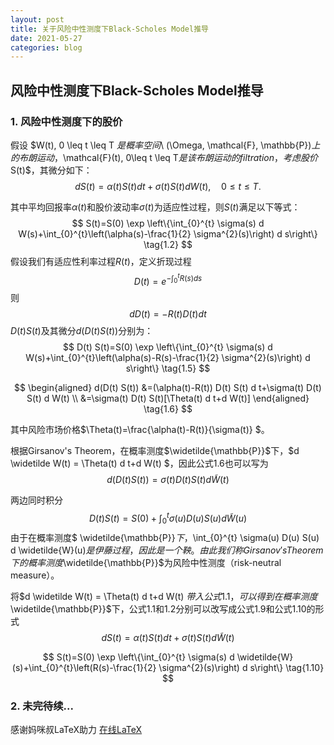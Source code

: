 ```yaml
---
layout: post
title: 关于风险中性测度下Black-Scholes Model推导
date: 2021-05-27
categories: blog
---
```


## 风险中性测度下Black-Scholes Model推导


### 1. 风险中性测度下的股价

假设 $W(t), 0 \leq t \leq T $是概率空间$\ (\Omega, \mathcal{F}, \mathbb{P})$上的布朗运动，$\mathcal{F}(t), 0\leq t \leq T$是该布朗运动的filtration，考虑股价$S(t)$，其微分如下：
$$
d S(t)=\alpha(t) S(t) d t+\sigma(t) S(t) d W(t), \quad 0 \leq t \leq T.  \tag{1.1}
$$

其中平均回报率$\alpha(t)$和股价波动率$\sigma(t)$为适应性过程，则$S(t)$满足以下等式：
$$
S(t)=S(0) \exp \left\{\int_{0}^{t} \sigma(s) d W(s)+\int_{0}^{t}\left(\alpha(s)-\frac{1}{2} \sigma^{2}(s)\right) d s\right\} \tag{1.2}
$$
假设我们有适应性利率过程$R(t)$，定义折现过程
$$
D(t)=e^{-\int_{0}^{t} R(s) d s} \tag{1.3}
$$
则
$$
d D(t)=-R(t) D(t) d t \tag{1.4}
$$
$D(t)S(t)$及其微分$d (D(t)S(t))$分别为：
$$
D(t) S(t)=S(0) \exp \left\{\int_{0}^{t} \sigma(s) d W(s)+\int_{0}^{t}\left(\alpha(s)-R(s)-\frac{1}{2} \sigma^{2}(s)\right) d s\right\} \tag{1.5}
$$

$$
\begin{aligned}
d(D(t) S(t)) &=(\alpha(t)-R(t)) D(t) S(t) d t+\sigma(t) D(t) S(t) d W(t) \\
&=\sigma(t) D(t) S(t)[\Theta(t) d t+d W(t)]
\end{aligned} \tag{1.6}
$$

其中风险市场价格$\Theta(t)=\frac{\alpha(t)-R(t)}{\sigma(t)} $。

根据Girsanov's Theorem，在概率测度$\widetilde{\mathbb{P}}$下，$d \widetilde W(t) = \Theta(t) d t+d W(t) $，因此公式1.6也可以写为
$$
d (D(t)S(t)) = \sigma(t) D(t) S(t) d \widetilde W(t) \tag{1.7}
$$

两边同时积分
$$
D(t) S(t)=S(0)+\int_{0}^{t} \sigma(u) D(u) S(u) d \widetilde{W}(u) \tag{1.8}
$$
由于在概率测度$ \widetilde{\mathbb{P}}$下，$\int_{0}^{t} \sigma(u) D(u) S(u) d  \widetilde{W}(u)$是伊藤过程，因此是一个鞅。由此我们称Girsanov's Theorem下的概率测度$\widetilde{\mathbb{P}}$为风险中性测度（risk-neutral measure）。

将$d \widetilde W(t) = \Theta(t) d t+d W(t) $带入公式1.1，可以得到在概率测度$\widetilde{\mathbb{P}}$下，公式1.1和1.2分别可以改写成公式1.9和公式1.10的形式
$$
d S(t)=\alpha(t) S(t) d t+\sigma(t) S(t) d \widetilde {W}(t) \tag{1.9}
$$

$$
S(t)=S(0) \exp \left\{\int_{0}^{t} \sigma(s) d \widetilde{W}(s)+\int_{0}^{t}\left(R(s)-\frac{1}{2} \sigma^{2}(s)\right) d s\right\} \tag{1.10}
$$

### 2. 未完待续...



感谢妈咪叔LaTeX助力 [在线LaTeX](https://www.latexlive.com)











